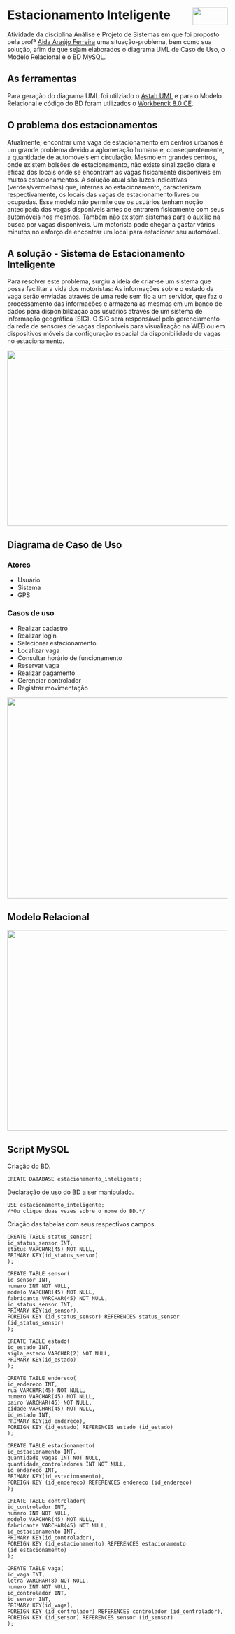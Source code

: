 # Estacionamento Inteligente <img src="img/mysql.png" width="80" height="40" align="right">

Atividade da disciplina Análise e Projeto de Sistemas em que  foi proposto pela profª [Aida Araújo Ferreira](http://buscatextual.cnpq.br/buscatextual/visualizacv.do?id=K4776702E0) uma situação-problema, bem como sua solução, afim de que sejam elaborados o diagrama UML de Caso de Uso, o Modelo Relacional e o BD MySQL.

## As ferramentas 

Para geração do diagrama UML foi utilziado o [Astah UML](http://astah.net/) e para o Modelo Relacional e código do BD foram utilizados o [Workbenck 8.0 CE](https://dev.mysql.com/downloads/workbench/).

## O problema dos estacionamentos

Atualmente, encontrar uma vaga de estacionamento em centros urbanos é um grande problema devido a aglomeração humana e, consequentemente, a quantidade de automóveis em circulação. Mesmo em grandes centros, onde existem bolsões de estacionamento, não existe sinalização clara e eficaz dos locais onde se encontram as vagas fisicamente disponíveis em muitos estacionamentos. A solução atual são luzes indicativas (verdes/vermelhas) que, internas ao estacionamento, caracterizam respectivamente, os locais das vagas de estacionamento livres ou ocupadas. Esse modelo não permite que os usuários tenham noção antecipada das vagas disponíveis antes de entrarem fisicamente com seus automóveis nos mesmos. Também não existem sistemas para o auxílio na busca por vagas disponíveis. Um motorista pode chegar a gastar vários minutos no esforço de encontrar um local para estacionar seu automóvel.

## A solução - Sistema de Estacionamento Inteligente

Para resolver este problema, surgiu a ideia de criar-se um sistema que possa facilitar a vida dos motoristas: As informações sobre o estado da vaga serão enviadas através de uma rede sem fio a um servidor, que faz o processamento das informações e armazena as mesmas em um banco de dados para disponibilização aos usuários através de um sistema de informação geográfica (SIG). O SIG será responsável pelo gerenciamento da rede de sensores de vagas disponíveis para visualização na WEB ou em dispositivos móveis da configuração espacial da disponibilidade de vagas no estacionamento.

<img src="fig/figura_estacionamento.JPG" width="800" height="400" align="center">

## Diagrama de Caso de Uso

### Atores

* Usuário 
* Sistema 
* GPS

### Casos de uso

* Realizar cadastro
* Realizar login
* Selecionar estacionamento
* Localizar vaga
* Consultar horário de funcionamento
* Reservar vaga
* Realizar pagamento
* Gerenciar controlador
* Registrar movimentação


<img src="diagrama_uml/uc_diagram.JPG" width="795" height="458" align="center">

## Modelo Relacional

<img src="modelo_relacional/estacionamento_inteligente.png" width="795" height="458" align="center">

## Script MySQL

Criação do BD.
```mysql
CREATE DATABASE estacionamento_inteligente;
```

Declaração de uso do BD a ser manipulado.

```mysql
USE estacionamento_inteligente;
/*Ou clique duas vezes sobre o nome do BD.*/
```

Criação das tabelas com seus respectivos campos.

```mysql
CREATE TABLE status_sensor(
id_status_sensor INT,
status VARCHAR(45) NOT NULL,
PRIMARY KEY(id_status_sensor)
);

CREATE TABLE sensor(
id_sensor INT,
numero INT NOT NULL,
modelo VARCHAR(45) NOT NULL,
fabricante VARCHAR(45) NOT NULL,
id_status_sensor INT,
PRIMARY KEY(id_sensor),
FOREIGN KEY (id_status_sensor) REFERENCES status_sensor (id_status_sensor)
);

CREATE TABLE estado(
id_estado INT,
sigla_estado VARCHAR(2) NOT NULL,
PRIMARY KEY(id_estado)
);

CREATE TABLE endereco(
id_endereco INT,
rua VARCHAR(45) NOT NULL,
numero VARCHAR(45) NOT NULL,
bairo VARCHAR(45) NOT NULL,
cidade VARCHAR(45) NOT NULL,
id_estado INT,
PRIMARY KEY(id_endereco),
FOREIGN KEY (id_estado) REFERENCES estado (id_estado)
);

CREATE TABLE estacionamento(
id_estacionamento INT,
quantidade_vagas INT NOT NULL,
quantidade_controladores INT NOT NULL,
id_endereco INT,
PRIMARY KEY(id_estacionamento),
FOREIGN KEY (id_endereco) REFERENCES endereco (id_endereco)
);

CREATE TABLE controlador(
id_controlador INT,
numero INT NOT NULL,
modelo VARCHAR(45) NOT NULL,
fabricante VARCHAR(45) NOT NULL,
id_estacionamento INT,
PRIMARY KEY(id_controlador),
FOREIGN KEY (id_estacionamento) REFERENCES estacionamento (id_estacionamento)
);

CREATE TABLE vaga(
id_vaga INT,
letra VARCHAR(8) NOT NULL,
numero INT NOT NULL,
id_controlador INT,
id_sensor INT,
PRIMARY KEY(id_vaga),
FOREIGN KEY (id_controlador) REFERENCES controlador (id_controlador),
FOREIGN KEY (id_sensor) REFERENCES sensor (id_sensor)
);
```
